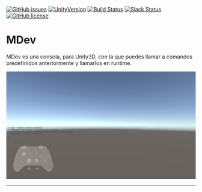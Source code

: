 [![GitHub issues](https://img.shields.io/github/issues/MOON-TYPE/MDev.svg)](https://github.com/MOON-TYPE/MDev/issues)
[![UnityVersion](https://img.shields.io/badge/Unity-2017.3.1f1-blue.svg)](https://unity3d.com/es)
[![Build Status](https://img.shields.io/badge/Trello-Active-brightgreen.svg)](https://trello.com/b/u4dIlrP7)
[![Slack Status](https://moonantonio.herokuapp.com/badge.svg)](https://moonantonio.herokuapp.com/)
[![GitHub license](https://img.shields.io/badge/license-AGPL-blue.svg)](https://raw.githubusercontent.com/MOON-TYPE/MDev/master/LICENSE)

# MDev

MDev es una consola, para Unity3D, con la que puedes llamar a comandos predefinidos anteriormente y llamarlos en runtime.

![img01](https://github.com/MOON-TYPE/MDev/blob/master/res/imgPrev.png?raw=true)

---

